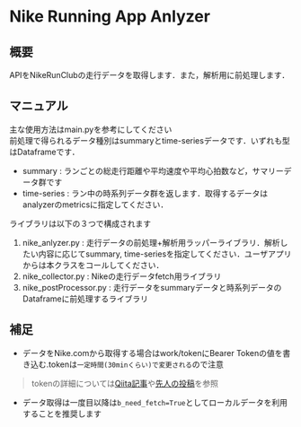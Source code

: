 # Nike Running App Anlyzer

## 概要
APIをNikeRunClubの走行データを取得します．また，解析用に前処理します．

## マニュアル
主な使用方法はmain.pyを参考にしてください  
前処理で得られるデータ種別はsummaryとtime-seriesデータです．いずれも型はDataframeです．
* summary : ランごとの総走行距離や平均速度や平均心拍数など，サマリーデータ群です  
* time-series : ラン中の時系列データ群を返します．取得するデータはanalyzerのmetricsに指定してください．

ライブラリは以下の３つで構成されます
1. nike_anlyzer.py : 走行データの前処理+解析用ラッパーライブラリ．解析したい内容に応じてsummary, time-seriesを指定してください．ユーザアプリからは本クラスをコールしてください．
2. nike_collector.py : Nikeの走行データfetch用ライブラリ
3. nike_postProcessor.py : 走行データをsummaryデータと時系列データのDataframeに前処理するライブラリ


## 補足

* データをNike.comから取得する場合はwork/tokenにBearer Tokenの値を書き込む.tokenは`一定時間(30minくらい)で変更される`ので注意
 > tokenの詳細については[Qiita記事](https://qiita.com/h_funa/items/a9950dccd6bb4d4cf750)や[先人の投稿](https://gist.github.com/niw/858c1ecaef89858893681e46db63db66)を参照
* データ取得は一度目以降は`b_need_fetch=True`としてローカルデータを利用することを推奨します
